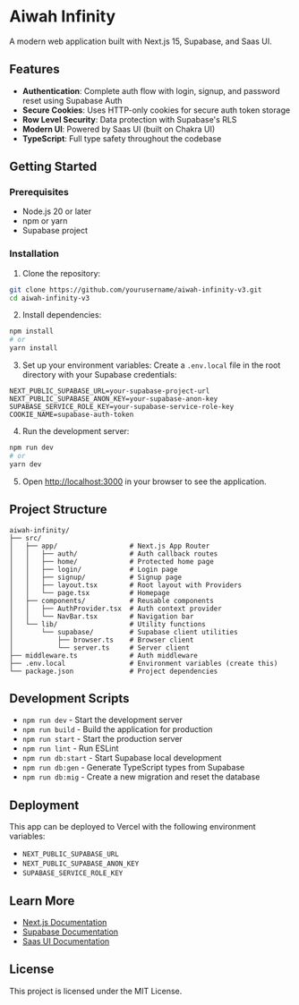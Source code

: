 # Aiwah Infinity

A modern web application built with Next.js 15, Supabase, and Saas UI.

## Features

- **Authentication**: Complete auth flow with login, signup, and password reset using Supabase Auth
- **Secure Cookies**: Uses HTTP-only cookies for secure auth token storage
- **Row Level Security**: Data protection with Supabase's RLS
- **Modern UI**: Powered by Saas UI (built on Chakra UI)
- **TypeScript**: Full type safety throughout the codebase

## Getting Started

### Prerequisites

- Node.js 20 or later
- npm or yarn
- Supabase project

### Installation

1. Clone the repository:
```bash
git clone https://github.com/yourusername/aiwah-infinity-v3.git
cd aiwah-infinity-v3
```

2. Install dependencies:
```bash
npm install
# or
yarn install
```

3. Set up your environment variables:
Create a `.env.local` file in the root directory with your Supabase credentials:
```
NEXT_PUBLIC_SUPABASE_URL=your-supabase-project-url
NEXT_PUBLIC_SUPABASE_ANON_KEY=your-supabase-anon-key
SUPABASE_SERVICE_ROLE_KEY=your-supabase-service-role-key
COOKIE_NAME=supabase-auth-token
```

4. Run the development server:
```bash
npm run dev
# or
yarn dev
```

5. Open [http://localhost:3000](http://localhost:3000) in your browser to see the application.

## Project Structure

```
aiwah-infinity/
├── src/
│   ├── app/                  # Next.js App Router
│   │   ├── auth/             # Auth callback routes
│   │   ├── home/             # Protected home page
│   │   ├── login/            # Login page
│   │   ├── signup/           # Signup page
│   │   ├── layout.tsx        # Root layout with Providers
│   │   └── page.tsx          # Homepage
│   ├── components/           # Reusable components
│   │   ├── AuthProvider.tsx  # Auth context provider
│   │   └── NavBar.tsx        # Navigation bar
│   └── lib/                  # Utility functions
│       └── supabase/         # Supabase client utilities
│           ├── browser.ts    # Browser client
│           └── server.ts     # Server client
├── middleware.ts             # Auth middleware
├── .env.local                # Environment variables (create this)
└── package.json              # Project dependencies
```

## Development Scripts

- `npm run dev` - Start the development server
- `npm run build` - Build the application for production
- `npm run start` - Start the production server
- `npm run lint` - Run ESLint
- `npm run db:start` - Start Supabase local development
- `npm run db:gen` - Generate TypeScript types from Supabase
- `npm run db:mig` - Create a new migration and reset the database

## Deployment

This app can be deployed to Vercel with the following environment variables:

- `NEXT_PUBLIC_SUPABASE_URL`
- `NEXT_PUBLIC_SUPABASE_ANON_KEY`
- `SUPABASE_SERVICE_ROLE_KEY`

## Learn More

- [Next.js Documentation](https://nextjs.org/docs)
- [Supabase Documentation](https://supabase.io/docs)
- [Saas UI Documentation](https://saas-ui.dev/docs)

## License

This project is licensed under the MIT License.
